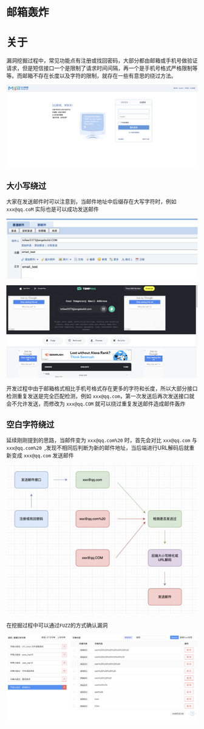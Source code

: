 # 邮箱轰炸

# 关于

漏洞挖掘过程中，常见功能点有注册或找回密码，大部分都由邮箱或手机号做验证请求，但是短信接口一个是限制了请求时间间隔，再一个是手机号格式严格限制等等。而邮箱不存在长度以及字符的限制，就存在一些有意思的绕过方法。

![image-20220506094512073](../../../.vuepress/public/img/image-20220506094512073.png)

## 大小写绕过

大家在发送邮件时可以注意到，当邮件地址中后缀存在大写字符时，例如 `xxx@qq.coM` 实际也是可以成功发送邮件

![image-20220506095926088](../../../.vuepress/public/img/image-20220506095926088.png)

![image-20220506100004831](../../../.vuepress/public/img/image-20220506100004831.png)

开发过程中由于邮箱格式相比手机号格式存在更多的字符和长度，所以大部分接口检测重复发送是完全匹配检测，例如 `xxx@qq.com`，第一次发送后再次发送接口就会不允许发送，而修改为 `xxx@qq.COM` 就可以绕过重复发送邮件造成邮件轰炸

## 空白字符绕过

延续刚刚提到的思路，当邮件变为 `xxx@qq.com%20` 时，首先会对比 `xxx@qq.com` 与 `xxx@qq.com%20 `,发现不相同后判断为新的邮件地址，当后端进行URL解码后就重新变成 `xxx@qq.com` 发送邮件

![image-20220506102254536](../../../.vuepress/public/img/image-20220506102254536.png)

在挖掘过程中可以通过`FUZZ`的方式确认漏洞

![image-20220506101103276](../../../.vuepress/public/img/image-20220506101103276.png)